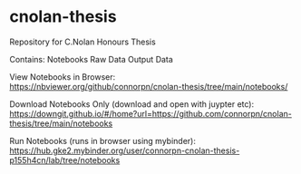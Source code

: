 # cnolan-thesis
Repository for C.Nolan Honours Thesis

Contains:
Notebooks
Raw Data
Output Data

View Notebooks in Browser:<br>
https://nbviewer.org/github/connorpn/cnolan-thesis/tree/main/notebooks/

Download Notebooks Only (download and open with juypter etc):<br>
https://downgit.github.io/#/home?url=https://github.com/connorpn/cnolan-thesis/tree/main/notebooks

Run Notebooks (runs in browser using mybinder):<br>
https://hub.gke2.mybinder.org/user/connorpn-cnolan-thesis-p155h4cn/lab/tree/notebooks
